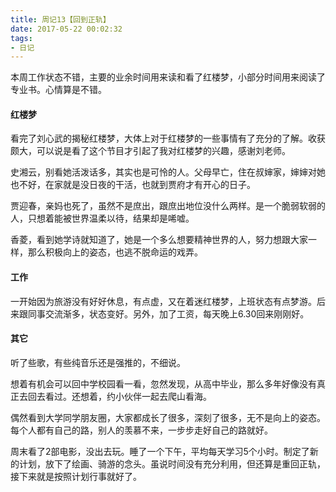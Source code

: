 ```yaml
---
title: 周记13【回到正轨】
date: 2017-05-22 00:02:32
tags:
- 日记
---
```


本周工作状态不错，主要的业余时间用来读和看了红楼梦，小部分时间用来阅读了专业书。心情算是不错。

#### 红楼梦

看完了刘心武的揭秘红楼梦，大体上对于红楼梦的一些事情有了充分的了解。收获颇大，可以说是看了这个节目才引起了我对红楼梦的兴趣，感谢刘老师。

史湘云，别看她活泼话多，其实也是可怜的人。父母早亡，住在叔婶家，婶婶对她也不好，在家就是没日夜的干活，也就到贾府才有开心的日子。

贾迎春，亲妈也死了，虽然不是庶出，跟庶出地位没什么两样。是一个脆弱软弱的人，只想着能被世界温柔以待，结果却是唏嘘。

香菱，看到她学诗就知道了，她是一个多么想要精神世界的人，努力想跟大家一样，那么积极向上的姿态，也逃不脱命运的戏弄。

#### 工作

一开始因为旅游没有好好休息，有点虚，又在着迷红楼梦，上班状态有点梦游。后来跟同事交流渐多，状态变好。另外，加了工资，每天晚上6.30回来刚刚好。

#### 其它

听了些歌，有些纯音乐还是强推的，不细说。

想着有机会可以回中学校园看一看，忽然发现，从高中毕业，那么多年好像没有真正去回去看过。还想着，约小伙伴一起去爬山看海。

偶然看到大学同学朋友圈，大家都成长了很多，深刻了很多，无不是向上的姿态。每个人都有自己的路，别人的羡慕不来，一步步走好自己的路就好。

周末看了2部电影，没出去玩。睡了一个下午，平均每天学习5个小时。制定了新的计划，放下了绘画、骑游的念头。虽说时间没有充分利用，但还算是重回正轨，接下来就是按照计划行事就好了。
